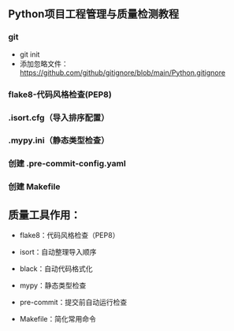 ## Python项目工程管理与质量检测教程

### git

- git init
- 添加忽略文件：https://github.com/github/gitignore/blob/main/Python.gitignore

### flake8-代码风格检查(PEP8)

### .isort.cfg（导入排序配置）

### .mypy.ini（静态类型检查）

### 创建 .pre-commit-config.yaml

### 创建 Makefile

## 质量工具作用：

- flake8：代码风格检查（PEP8）

- isort：自动整理导入顺序

- black：自动代码格式化

- mypy：静态类型检查

- pre-commit：提交前自动运行检查

- Makefile：简化常用命令